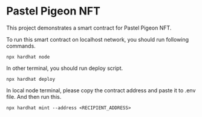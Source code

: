 # Pastel Pigeon NFT

This project demonstrates a smart contract for Pastel Pigeon NFT.

To run this smart contract on localhost network, you should run following commands.

```shell
npx hardhat node
```

In other terminal, you should run deploy script.

```shell
npx hardhat deploy
```

In local node terminal, please copy the contract address and paste it to .env file. And then run this.

```
npx hardhat mint --address <RECIPIENT_ADDRESS>
```
